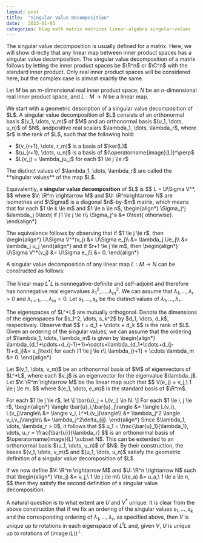 ```yaml
---
layout: post
title:  "Singular Value Decomposition"
date:   2023-01-05
categories: blog math matrix matrices linear-algebra singular-values
---
```

$\newcommand\R{\mathbb{R}}\newcommand\C{\mathbb{C}}\newcommand\Z{\mathbb{Z}}$

The singular value decomposition is usually defined for a matrix. Here, we will show directly that any linear map between inner product spaces has a singular value decomposition. The singular value decomposition of a matrix follows by letting the inner product spaces be $\R^n$ or $\C^n$ with the standard inner product. Only real inner product spaces will be considered here, but the complex case is almost exactly the same.

Let $M$ be an $m$-dimensional real inner product space, $N$ be an $n$-dimensional real inner product space, and $L: M \rightarrow N$ be a linear map.

<p>
We start with a geometric description of a singular value decomposition of $L$. A singular value decomposition of $L$ consists of an orthonormal basis $(v_1, \dots, v_m)$ of $M$ and an orthonormal basis $(u_1, \dots, u_n)$ of $N$, andpositive real scalars $\lambda_1, \dots, \lambda_r$, where $r$ is the rank of $L$, such that the following hold:
<ul>
<li>$(v_{r+1}, \dots, r_m)$ is a basis of $\ker(L)$</li>
<li>$(u_{r+1}, \dots, u_n)$ is a basis of $(\operatorname{image}(L))^\perp$</li>
<li>$L(v_j) = \lambda_ju_j$ for each $1 \le j \le r$</li>
</ul>
The distinct values of $\lambda_1, \dots, \lambda_r$ are called the **singular values** of the map $L$.
</p>

<p>
Equivalently, a <b>singular value decomposition</b> of $L$ is
$$
L = U\Sigma V^*,
$$
where $V; \R^m \rightarrow M$ and $U: \R^n\rightarrow N$ are isometries and $\Sigma$ is a diagonal $n$-by-$m$ matrix, which means that for each $1 \le k \le m$ and $1 \le a \le n$,
\begin{align*}
  \Sigma_j^j &\lambda_j 0\text{ if }1 \le j \le r\\
  \Sigma_j^a &= 0\text{ otherwise}.
\end{align*}
</p>

<p>
The equivalence follows by observing that if $1 \le j \le r$, then
\begin{align*}
  U\Sigma V^*(v_j)
  &=   U\Sigma e_j\\
  &= \lambda_j Ue_j\\
  &= \lambda_j u_j
\end{align*}
and if $r+1 \le j \le m$, then
\begin{align*}
  U\Sigma V^*(v_j)
  &= U\Sigma e_j\\
  &= 0.
\end{align*}
</p>

A singular value decomposition of any linear map $L: M \rightarrow N$ can be constructed as follows:

The linear map $L^*L$ is nonnegative-definite and self-adjoint and therefore has  nonnegative real eigenvalues $\lambda_1^2, \dots, \lambda_m^2$. We can assume that $\lambda_1, \dots, \lambda_r > 0$ and $\lambda_{r+1}, \dots, \lambda_m = 0$. Let $s_1, \dots, s_k$ be the distinct values of $\lambda_1, \dots, \lambda_r$.

<p>
The eigenspaces of $L^*L$ are mutually orthogonal. Denote the dimensions of the eigenspaces for $s_1^2, \dots, s_k^2$ by $d_1, \dots, d_k$, respectively. Observe that
$$
  r = d_1 + \cdots + d_k
$$
is the rank of $L$. 
Given an ordering of the singular values, we can assume that the ordering of $\lambda_1, \dots, \lambda_m$ is given by
\begin{align*}
\lambda_{d_1+\cdots+d_{j-1}+1}=\cdots=\lambda_{d_1+\cdots+d_{j-1}+d_j}&= s_j\text{ for each }1 \le j \le r\\
\lambda_{r+1} = \cdots \lambda_m &= 0.
\end{align*}
</p>

<p>
Let $(v_1, \dots, v_m)$ be an orthonormal basis of $M$ of eigenvectors of $L^*L$, where each $v_j$ is an eigenvector for the eigenvalue $\lambda_j$.  Let $V: \R^m \rightarrow M$ be the linear map such that
$$
V(e_j) = v_j,\ 1 \le j \le m,
$$
where $(e_1, \dots, e_m)$ is the standard basis of $\R^m$.
</p>

<p>
For each $1 \le j \le r$, let
\[
  \bar{u}_j = L(v_j) \in N.
\]
For each $1 \le i, j \le r$,
\begin{align*}
  \langle \bar{u}_i,\bar{u}_j\rangle &= \langle L(v_i), L(v_j)\rangle\\
                                     &= \langle v_i, L^*L(v_j)\rangle\\
                                     &= \lambda_j^2 \langle v_i,v_j\rangle\\
                                     &= \lambda_j^2\delta_{ij}.
\end{align*}
Since $\lambda_1, \dots, \lambda_r > 0$, it follows that
$$
u_1 = \frac{\bar{u}_1}{\lambda_1}, \dots, u_r = \frac{\bar{u}}{\lambda_r}
$$
is an orthonormal basis of $\operatorname{image}(L) \subset N$. This can be extended to an orthonormal basis $(u_1, \dots, u_n)$ of $N$. By their construction, the bases $(v_1, \dots, v_m)$ and $(u_1, \dots, u_n)$ satisfy the geometric definition of a singular value decomposition of $L$.

<p>
If we now define $V: \R^m \rightarrow M$ and $U: \R^n \rightarrow N$ such that
\begin{align*}
V(e_j) &= v_j,\ 1 \le j \le m\\
U(e_a) &= u_a,\ 1 \le a \le n,
$$
then they satisfy the second definition of a singular value decomposition.
</p>

A natural question is to what extent are $U$ and $V^*$ unique. It is clear from the above construction that if we fix an ordering of the singular values $s_1, \dots, s_k$ and the corresponding ordering of $\lambda_1, \dots, \lambda_r$, as specified above, then $V$ is unique up to rotations in each eigenspace of $L^tL$ and, given $V$, $U$ is unique up to rotations of $(\operatorname{image}(L))^\perp$.


